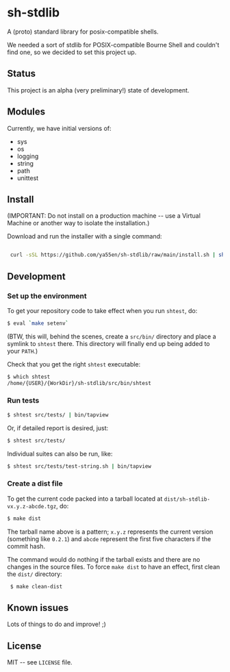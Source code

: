 # sh-stdlib

A (proto) standard library for posix-compatible shells.

We needed a sort of stdlib for POSIX-compatible Bourne Shell and couldn't find one, so we decided to set this project
up.


## Status

This project is an alpha (very preliminary!) state of development.


## Modules

Currently, we have initial versions of:

- sys
- os
- logging
- string
- path
- unittest


## Install

(IMPORTANT: Do not install on a production machine -- use a Virtual Machine or another way to isolate the installation.)

Download and run the installer with a single command:

```bash

 curl -sSL https://github.com/ya55en/sh-stdlib/raw/main/install.sh | sh
```


## Development

### Set up the environment

To get your repository code to take effect when you run `shtest`, do:

```bash
$ eval `make setenv`
```

(BTW, this will, behind the scenes, create a `src/bin/` directory and place a symlink to `shtest` there. This directory
will finally end up being added to your `PATH`.)

Check that you get the right `shtest` executable:

```bash
$ which shtest
/home/{USER}/{WorkDir}/sh-stdlib/src/bin/shtest
```

### Run tests

```bash
$ shtest src/tests/ | bin/tapview
```

Or, if detailed report is desired, just:

```bash
$ shtest src/tests/
```

Individual suites can also be run, like:

```bash
$ shtest src/tests/test-string.sh | bin/tapview
```

### Create a dist file

To get the current code packed into a tarball located at `dist/sh-stdlib-vx.y.z-abcde.tgz`, do:

```bash
$ make dist
```

The tarball name above is a pattern; `x.y.z` represents the current version (something like `0.2.1`)
and `abcde` represent the first five characters if the commit hash.

The command would do nothing if the tarball exists and there are no changes in the source files. To force `make dist` to
have an effect, first clean the `dist/` directory:

```bash
 $ make clean-dist
```


## Known issues

Lots of things to do and improve! ;)


## License

MIT -- see `LICENSE` file.
